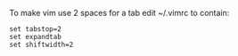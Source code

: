 To make vim use 2 spaces for a tab edit ~/.vimrc to contain:

```vim
set tabstop=2
set expandtab
set shiftwidth=2
```